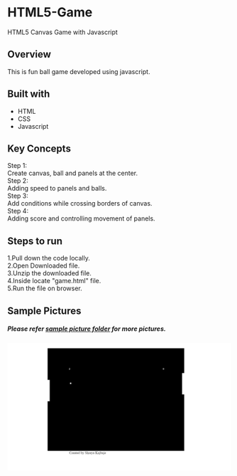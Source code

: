 # HTML5-Game
HTML5 Canvas Game with Javascript  

## Overview
  This is fun ball game developed using javascript.
    
## Built with
  - HTML
  - CSS
  - Javascript

## Key Concepts

Step 1:                                                                  
  Create canvas, ball and panels at the center.                                            
Step 2:                                                           
  Adding speed to panels and balls.                                                    
Step 3:                                                                       
  Add conditions while crossing borders of canvas.                                                        
Step 4:                                                         
  Adding score and controlling movement of panels.                                                                  
  
## Steps to run
1.Pull down the code locally.                
2.Open Downloaded file.                                        
3.Unzip the downloaded file.                                            
4.Inside locate "game.html" file.                                                        
5.Run the file on browser.                                          

## Sample Pictures

##### Please refer [sample picture folder](https://github.com/shreyakajbaje/HTML5-Game/tree/master/HTML5%20Game) for more pictures.

![Homepage](https://github.com/shreyakajbaje/HTML5-Game/blob/master/sample%20picture/Game.png)
